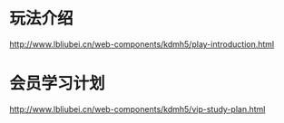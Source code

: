 # 玩法介绍
http://www.lbliubei.cn/web-components/kdmh5/play-introduction.html


# 会员学习计划
http://www.lbliubei.cn/web-components/kdmh5/vip-study-plan.html